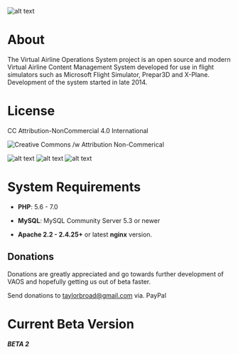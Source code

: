 ![alt text](http://fsvaos.net/img/VAOSLarge.png)

# About

The Virtual Airline Operations System project is an open source and modern Virtual Airline Content Management System developed for use in flight simulators such as Microsoft Flight Simulator, Prepar3D and X-Plane. Development of the system started in late 2014.


# License

CC Attribution-NonCommercial 4.0 International

![Creative Commons /w Attribution Non-Commerical](https://i.creativecommons.org/l/by-nc/4.0/88x31.png)

![alt text](https://creativecommons.org//wp-content/themes/creativecommons.org/images/chooser_cc.png "CC") ![alt text](https://creativecommons.org/wp-content/themes/creativecommons.org/images/chooser_by.png "CC") ![alt text](https://creativecommons.org//wp-content/themes/creativecommons.org/images/chooser_nc.png "CC")



# System Requirements

- **PHP**: 5.6 - 7.0

- **MySQL**: MySQL Community Server 5.3 or newer

- **Apache 2.2 - 2.4.25+** or latest **nginx** version.

## Donations
Donations are greatly appreciated and go towards further development of VAOS and hopefully getting us out of beta faster.

Send donations to taylorbroad@gmail.com via. PayPal

# Current Beta Version
##### BETA 2
